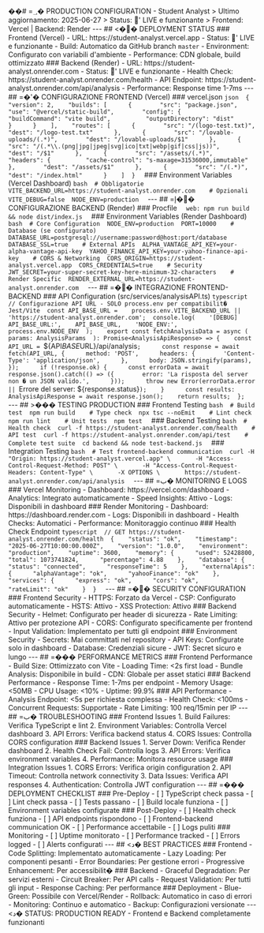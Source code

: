 ��#   =؀�  P R O D U C T I O N   C O N F I G U R A T I O N   -   S t u d e n t   A n a l y s t 
 
 
 
 >   * * U l t i m o   a g g i o r n a m e n t o * * :   2 0 2 5 - 0 6 - 2 7 
 
 >   * * S t a t u s * * :   '  L I V E   e   f u n z i o n a n t e 
 
 >   * * F r o n t e n d * * :   V e r c e l   |   * * B a c k e n d * * :   R e n d e r 
 
 
 
 - - - 
 
 
 
 # #   <��  D E P L O Y M E N T   S T A T U S 
 
 
 
 # # #   * * F r o n t e n d   ( V e r c e l ) * * 
 
 
 
 -   * * U R L * * :   h t t p s : / / s t u d e n t - a n a l y s t . v e r c e l . a p p 
 
 -   * * S t a t u s * * :   '  L I V E   e   f u n z i o n a n t e 
 
 -   * * B u i l d * * :   A u t o m a t i c o   d a   G i t H u b   b r a n c h   ` m a s t e r ` 
 
 -   * * E n v i r o n m e n t * * :   C o n f i g u r a t o   c o n   v a r i a b i l i   d ' a m b i e n t e 
 
 -   * * P e r f o r m a n c e * * :   C D N   g l o b a l e ,   b u i l d   o t t i m i z z a t o 
 
 
 
 # # #   * * B a c k e n d   ( R e n d e r ) * * 
 
 
 
 -   * * U R L * * :   h t t p s : / / s t u d e n t - a n a l y s t . o n r e n d e r . c o m 
 
 -   * * S t a t u s * * :   '  L I V E   e   f u n z i o n a n t e 
 
 -   * * H e a l t h   C h e c k * * :   h t t p s : / / s t u d e n t - a n a l y s t . o n r e n d e r . c o m / h e a l t h 
 
 -   * * A P I   E n d p o i n t * * :   h t t p s : / / s t u d e n t - a n a l y s t . o n r e n d e r . c o m / a p i / a n a l y s i s 
 
 -   * * P e r f o r m a n c e * * :   R e s p o n s e   t i m e   1 - 7 m s 
 
 
 
 - - - 
 
 
 
 # #   =�'�  C O N F I G U R A Z I O N E   F R O N T E N D   ( V e r c e l ) 
 
 
 
 # # #   * * v e r c e l . j s o n * * 
 
 
 
 ` ` ` j s o n 
 
 { 
 
     " v e r s i o n " :   2 , 
 
     " b u i l d s " :   [ 
 
         { 
 
             " s r c " :   " p a c k a g e . j s o n " , 
 
             " u s e " :   " @ v e r c e l / s t a t i c - b u i l d " , 
 
             " c o n f i g " :   { 
 
                 " b u i l d C o m m a n d " :   " v i t e   b u i l d " , 
 
                 " o u t p u t D i r e c t o r y " :   " d i s t " 
 
             } 
 
         } 
 
     ] , 
 
     " r o u t e s " :   [ 
 
         { 
 
             " s r c " :   " / ( l o g o - t e s t . t x t ) " , 
 
             " d e s t " :   " / l o g o - t e s t . t x t " 
 
         } , 
 
         { 
 
             " s r c " :   " / l o v a b l e - u p l o a d s / ( . * ) " , 
 
             " d e s t " :   " / l o v a b l e - u p l o a d s / $ 1 " 
 
         } , 
 
         { 
 
             " s r c " :   " / ( . * \ \ . ( p n g | j p g | j p e g | s v g | i c o | t x t | w e b p | g i f | c s s | j s ) ) " , 
 
             " d e s t " :   " / $ 1 " 
 
         } , 
 
         { 
 
             " s r c " :   " / a s s e t s / ( . * ) " , 
 
             " h e a d e r s " :   { 
 
                 " c a c h e - c o n t r o l " :   " s - m a x a g e = 3 1 5 3 6 0 0 0 , i m m u t a b l e " 
 
             } , 
 
             " d e s t " :   " / a s s e t s / $ 1 " 
 
         } , 
 
         { 
 
             " s r c " :   " / ( . * ) " , 
 
             " d e s t " :   " / i n d e x . h t m l " 
 
         } 
 
     ] 
 
 } 
 
 ` ` ` 
 
 
 
 # # #   * * E n v i r o n m e n t   V a r i a b l e s   ( V e r c e l   D a s h b o a r d ) * * 
 
 
 
 ` ` ` b a s h 
 
 #   O b b l i g a t o r i e 
 
 V I T E _ B A C K E N D _ U R L = h t t p s : / / s t u d e n t - a n a l y s t . o n r e n d e r . c o m 
 
 
 
 #   O p z i o n a l i 
 
 V I T E _ D E B U G = f a l s e 
 
 N O D E _ E N V = p r o d u c t i o n 
 
 ` ` ` 
 
 
 
 - - - 
 
 
 
 # #   =إ��  C O N F I G U R A Z I O N E   B A C K E N D   ( R e n d e r ) 
 
 
 
 # # #   * * P r o c f i l e * * 
 
 
 
 ` ` ` 
 
 w e b :   n p m   r u n   b u i l d   & &   n o d e   d i s t / i n d e x . j s 
 
 ` ` ` 
 
 
 
 # # #   * * E n v i r o n m e n t   V a r i a b l e s   ( R e n d e r   D a s h b o a r d ) * * 
 
 
 
 ` ` ` b a s h 
 
 #   C o r e   C o n f i g u r a t i o n 
 
 N O D E _ E N V = p r o d u c t i o n 
 
 P O R T = 1 0 0 0 0 
 
 
 
 #   D a t a b a s e   ( s e   c o n f i g u r a t o ) 
 
 D A T A B A S E _ U R L = p o s t g r e s q l : / / u s e r n a m e : p a s s w o r d @ h o s t : p o r t / d a t a b a s e 
 
 D A T A B A S E _ S S L = t r u e 
 
 
 
 #   E x t e r n a l   A P I s 
 
 A L P H A _ V A N T A G E _ A P I _ K E Y = y o u r - a l p h a - v a n t a g e - a p i - k e y 
 
 Y A H O O _ F I N A N C E _ A P I _ K E Y = y o u r - y a h o o - f i n a n c e - a p i - k e y 
 
 
 
 #   C O R S   &   N e t w o r k i n g 
 
 C O R S _ O R I G I N = h t t p s : / / s t u d e n t - a n a l y s t . v e r c e l . a p p 
 
 C O R S _ C R E D E N T I A L S = t r u e 
 
 
 
 #   S e c u r i t y 
 
 J W T _ S E C R E T = y o u r - s u p e r - s e c r e t - k e y - h e r e - m i n i m u m - 3 2 - c h a r a c t e r s 
 
 
 
 #   R e n d e r   S p e c i f i c 
 
 R E N D E R _ E X T E R N A L _ U R L = h t t p s : / / s t u d e n t - a n a l y s t . o n r e n d e r . c o m 
 
 ` ` ` 
 
 
 
 - - - 
 
 
 
 # #   =��  I N T E G R A Z I O N E   F R O N T E N D - B A C K E N D 
 
 
 
 # # #   * * A P I   C o n f i g u r a t i o n   ( s r c / s e r v i c e s / a n a l y s i s A P I . t s ) * * 
 
 
 
 ` ` ` t y p e s c r i p t 
 
 / /   C o n f i g u r a z i o n e   A P I   U R L   -   S O L O   p r o c e s s . e n v   p e r   c o m p a t i b i l i t �   J e s t / V i t e 
 
 c o n s t   A P I _ B A S E _ U R L   = 
 
     p r o c e s s . e n v . V I T E _ B A C K E N D _ U R L   | |   ' h t t p s : / / s t u d e n t - a n a l y s t . o n r e n d e r . c o m ' ; 
 
 c o n s o l e . l o g ( 
 
     ' [ D E B U G ]   A P I _ B A S E _ U R L : ' , 
 
     A P I _ B A S E _ U R L , 
 
     ' N O D E _ E N V : ' , 
 
     p r o c e s s . e n v . N O D E _ E N V 
 
 ) ; 
 
 
 
 e x p o r t   c o n s t   f e t c h A n a l y s i s D a t a   =   a s y n c   ( 
 
     p a r a m s :   A n a l y s i s P a r a m s 
 
 ) :   P r o m i s e < A n a l y s i s A p i R e s p o n s e >   = >   { 
 
     c o n s t   A P I _ U R L   =   ` $ { A P I _ B A S E _ U R L } / a p i / a n a l y s i s ` ; 
 
 
 
     c o n s t   r e s p o n s e   =   a w a i t   f e t c h ( A P I _ U R L ,   { 
 
         m e t h o d :   ' P O S T ' , 
 
         h e a d e r s :   { 
 
             ' C o n t e n t - T y p e ' :   ' a p p l i c a t i o n / j s o n ' , 
 
         } , 
 
         b o d y :   J S O N . s t r i n g i f y ( p a r a m s ) , 
 
     } ) ; 
 
 
 
     i f   ( ! r e s p o n s e . o k )   { 
 
         c o n s t   e r r o r D a t a   =   a w a i t   r e s p o n s e . j s o n ( ) . c a t c h ( ( )   = >   ( { 
 
             e r r o r :   ' L a   r i s p o s t a   d e l   s e r v e r   n o n   �   u n   J S O N   v a l i d o . ' , 
 
         } ) ) ; 
 
         t h r o w   n e w   E r r o r ( e r r o r D a t a . e r r o r   | |   ` E r r o r e   d e l   s e r v e r :   $ { r e s p o n s e . s t a t u s } ` ) ; 
 
     } 
 
 
 
     c o n s t   r e s u l t s :   A n a l y s i s A p i R e s p o n s e   =   a w a i t   r e s p o n s e . j s o n ( ) ; 
 
     r e t u r n   r e s u l t s ; 
 
 } ; 
 
 ` ` ` 
 
 
 
 - - - 
 
 
 
 # #   >���  T E S T I N G   P R O D U C T I O N 
 
 
 
 # # #   * * F r o n t e n d   T e s t i n g * * 
 
 
 
 ` ` ` b a s h 
 
 #   B u i l d   t e s t 
 
 n p m   r u n   b u i l d 
 
 
 
 #   T y p e   c h e c k 
 
 n p x   t s c   - - n o E m i t 
 
 
 
 #   L i n t   c h e c k 
 
 n p m   r u n   l i n t 
 
 
 
 #   U n i t   t e s t s 
 
 n p m   t e s t 
 
 ` ` ` 
 
 
 
 # # #   * * B a c k e n d   T e s t i n g * * 
 
 
 
 ` ` ` b a s h 
 
 #   H e a l t h   c h e c k 
 
 c u r l   - f   h t t p s : / / s t u d e n t - a n a l y s t . o n r e n d e r . c o m / h e a l t h 
 
 
 
 #   A P I   t e s t 
 
 c u r l   - f   h t t p s : / / s t u d e n t - a n a l y s t . o n r e n d e r . c o m / a p i / t e s t 
 
 
 
 #   C o m p l e t e   t e s t   s u i t e 
 
 c d   b a c k e n d   & &   n o d e   t e s t - b a c k e n d . j s 
 
 ` ` ` 
 
 
 
 # # #   * * I n t e g r a t i o n   T e s t i n g * * 
 
 
 
 ` ` ` b a s h 
 
 #   T e s t   f r o n t e n d - b a c k e n d   c o m m u n i c a t i o n 
 
 c u r l   - H   " O r i g i n :   h t t p s : / / s t u d e n t - a n a l y s t . v e r c e l . a p p "   \ 
 
           - H   " A c c e s s - C o n t r o l - R e q u e s t - M e t h o d :   P O S T "   \ 
 
           - H   " A c c e s s - C o n t r o l - R e q u e s t - H e a d e r s :   C o n t e n t - T y p e "   \ 
 
           - X   O P T I O N S   \ 
 
           h t t p s : / / s t u d e n t - a n a l y s t . o n r e n d e r . c o m / a p i / a n a l y s i s 
 
 ` ` ` 
 
 
 
 - - - 
 
 
 
 # #   =ب�  M O N I T O R I N G   E   L O G S 
 
 
 
 # # #   * * V e r c e l   M o n i t o r i n g * * 
 
 
 
 -   * * D a s h b o a r d * * :   h t t p s : / / v e r c e l . c o m / d a s h b o a r d 
 
 -   * * A n a l y t i c s * * :   I n t e g r a t o   a u t o m a t i c a m e n t e 
 
 -   * * S p e e d   I n s i g h t s * * :   A t t i v o 
 
 -   * * L o g s * * :   D i s p o n i b i l i   i n   d a s h b o a r d 
 
 
 
 # # #   * * R e n d e r   M o n i t o r i n g * * 
 
 
 
 -   * * D a s h b o a r d * * :   h t t p s : / / d a s h b o a r d . r e n d e r . c o m 
 
 -   * * L o g s * * :   D i s p o n i b i l i   i n   d a s h b o a r d 
 
 -   * * H e a l t h   C h e c k s * * :   A u t o m a t i c i 
 
 -   * * P e r f o r m a n c e * * :   M o n i t o r a g g i o   c o n t i n u o 
 
 
 
 # # #   * * H e a l t h   C h e c k   E n d p o i n t * * 
 
 
 
 ` ` ` t y p e s c r i p t 
 
 / /   G E T   h t t p s : / / s t u d e n t - a n a l y s t . o n r e n d e r . c o m / h e a l t h 
 
 { 
 
     " s t a t u s " :   " o k " , 
 
     " t i m e s t a m p " :   " 2 0 2 5 - 0 6 - 2 7 T 1 0 : 0 0 : 0 0 . 0 0 0 Z " , 
 
     " v e r s i o n " :   " 1 . 0 . 0 " , 
 
     " e n v i r o n m e n t " :   " p r o d u c t i o n " , 
 
     " u p t i m e " :   3 6 0 0 , 
 
     " m e m o r y " :   { 
 
         " u s e d " :   5 2 4 2 8 8 0 0 , 
 
         " t o t a l " :   1 0 7 3 7 4 1 8 2 4 , 
 
         " p e r c e n t a g e " :   4 . 8 8 
 
     } , 
 
     " d a t a b a s e " :   { 
 
         " s t a t u s " :   " c o n n e c t e d " , 
 
         " r e s p o n s e T i m e " :   5 
 
     } , 
 
     " e x t e r n a l A p i s " :   { 
 
         " a l p h a V a n t a g e " :   " o k " , 
 
         " y a h o o F i n a n c e " :   " o k " 
 
     } , 
 
     " s e r v i c e s " :   { 
 
         " e x p r e s s " :   " o k " , 
 
         " c o r s " :   " o k " , 
 
         " r a t e L i m i t " :   " o k " 
 
     } 
 
 } 
 
 ` ` ` 
 
 
 
 - - - 
 
 
 
 # #   =��  S E C U R I T Y   C O N F I G U R A T I O N 
 
 
 
 # # #   * * F r o n t e n d   S e c u r i t y * * 
 
 
 
 -   * * H T T P S * * :   F o r z a t o   d a   V e r c e l 
 
 -   * * C S P * * :   C o n f i g u r a t o   a u t o m a t i c a m e n t e 
 
 -   * * H S T S * * :   A t t i v o 
 
 -   * * X S S   P r o t e c t i o n * * :   A t t i v o 
 
 
 
 # # #   * * B a c k e n d   S e c u r i t y * * 
 
 
 
 -   * * H e l m e t * * :   C o n f i g u r a t o   p e r   h e a d e r   d i   s i c u r e z z a 
 
 -   * * R a t e   L i m i t i n g * * :   A t t i v o   p e r   p r o t e z i o n e   A P I 
 
 -   * * C O R S * * :   C o n f i g u r a t o   s p e c i f i c a m e n t e   p e r   f r o n t e n d 
 
 -   * * I n p u t   V a l i d a t i o n * * :   I m p l e m e n t a t o   p e r   t u t t i   g l i   e n d p o i n t 
 
 
 
 # # #   * * E n v i r o n m e n t   S e c u r i t y * * 
 
 
 
 -   * * S e c r e t s * * :   M a i   c o m m i t t a t i   n e l   r e p o s i t o r y 
 
 -   * * A P I   K e y s * * :   C o n f i g u r a t e   s o l o   i n   d a s h b o a r d 
 
 -   * * D a t a b a s e * * :   C r e d e n z i a l i   s i c u r e 
 
 -   * * J W T * * :   S e c r e t   s i c u r o   e   l u n g o 
 
 
 
 - - - 
 
 
 
 # #   =���  P E R F O R M A N C E   M E T R I C S 
 
 
 
 # # #   * * F r o n t e n d   P e r f o r m a n c e * * 
 
 
 
 -   * * B u i l d   S i z e * * :   O t t i m i z z a t o   c o n   V i t e 
 
 -   * * L o a d i n g   T i m e * * :   < 2 s   f i r s t   l o a d 
 
 -   * * B u n d l e   A n a l y s i s * * :   D i s p o n i b i l e   i n   b u i l d 
 
 -   * * C D N * * :   G l o b a l e   p e r   a s s e t   s t a t i c i 
 
 
 
 # # #   * * B a c k e n d   P e r f o r m a n c e * * 
 
 
 
 -   * * R e s p o n s e   T i m e * * :   1 - 7 m s   p e r   e n d p o i n t 
 
 -   * * M e m o r y   U s a g e * * :   < 5 0 M B 
 
 -   * * C P U   U s a g e * * :   < 1 0 % 
 
 -   * * U p t i m e * * :   9 9 . 9 % 
 
 
 
 # # #   * * A P I   P e r f o r m a n c e * * 
 
 
 
 -   * * A n a l y s i s   E n d p o i n t * * :   < 5 s   p e r   r i c h i e s t a   c o m p l e s s a 
 
 -   * * H e a l t h   C h e c k * * :   < 1 0 0 m s 
 
 -   * * C o n c u r r e n t   R e q u e s t s * * :   S u p p o r t a t e 
 
 -   * * R a t e   L i m i t i n g * * :   1 0 0   r e q / 1 5 m i n   p e r   I P 
 
 
 
 - - - 
 
 
 
 # #   =ب�  T R O U B L E S H O O T I N G 
 
 
 
 # # #   * * F r o n t e n d   I s s u e s * * 
 
 
 
 1 .   * * B u i l d   F a i l u r e s * * :   V e r i f i c a   T y p e S c r i p t   e   l i n t 
 
 2 .   * * E n v i r o n m e n t   V a r i a b l e s * * :   C o n t r o l l a   V e r c e l   d a s h b o a r d 
 
 3 .   * * A P I   E r r o r s * * :   V e r i f i c a   b a c k e n d   s t a t u s 
 
 4 .   * * C O R S   I s s u e s * * :   C o n t r o l l a   C O R S   c o n f i g u r a t i o n 
 
 
 
 # # #   * * B a c k e n d   I s s u e s * * 
 
 
 
 1 .   * * S e r v e r   D o w n * * :   V e r i f i c a   R e n d e r   d a s h b o a r d 
 
 2 .   * * H e a l t h   C h e c k   F a i l * * :   C o n t r o l l a   l o g s 
 
 3 .   * * A P I   E r r o r s * * :   V e r i f i c a   e n v i r o n m e n t   v a r i a b l e s 
 
 4 .   * * P e r f o r m a n c e * * :   M o n i t o r a   r e s o u r c e   u s a g e 
 
 
 
 # # #   * * I n t e g r a t i o n   I s s u e s * * 
 
 
 
 1 .   * * C O R S   E r r o r s * * :   V e r i f i c a   o r i g i n   c o n f i g u r a t i o n 
 
 2 .   * * A P I   T i m e o u t * * :   C o n t r o l l a   n e t w o r k   c o n n e c t i v i t y 
 
 3 .   * * D a t a   I s s u e s * * :   V e r i f i c a   A P I   r e s p o n s e s 
 
 4 .   * * A u t h e n t i c a t i o n * * :   C o n t r o l l a   J W T   c o n f i g u r a t i o n 
 
 
 
 - - - 
 
 
 
 # #   =���  D E P L O Y M E N T   C H E C K L I S T 
 
 
 
 # # #   * * P r e - D e p l o y * * 
 
 
 
 -   [   ]   T y p e S c r i p t   c h e c k   p a s s a 
 
 -   [   ]   L i n t   c h e c k   p a s s a 
 
 -   [   ]   T e s t s   p a s s a n o 
 
 -   [   ]   B u i l d   l o c a l e   f u n z i o n a 
 
 -   [   ]   E n v i r o n m e n t   v a r i a b l e s   c o n f i g u r a t e 
 
 
 
 # # #   * * P o s t - D e p l o y * * 
 
 
 
 -   [   ]   H e a l t h   c h e c k   f u n z i o n a 
 
 -   [   ]   A P I   e n d p o i n t s   r i s p o n d o n o 
 
 -   [   ]   F r o n t e n d - b a c k e n d   c o m m u n i c a t i o n   O K 
 
 -   [   ]   P e r f o r m a n c e   a c c e t t a b i l e 
 
 -   [   ]   L o g s   p u l i t i 
 
 
 
 # # #   * * M o n i t o r i n g * * 
 
 
 
 -   [   ]   U p t i m e   m o n i t o r a t o 
 
 -   [   ]   P e r f o r m a n c e   t r a c k e d 
 
 -   [   ]   E r r o r s   l o g g e d 
 
 -   [   ]   A l e r t s   c o n f i g u r a t i 
 
 
 
 - - - 
 
 
 
 # #   <د�  B E S T   P R A C T I C E S 
 
 
 
 # # #   * * F r o n t e n d * * 
 
 
 
 -   * * C o d e   S p l i t t i n g * * :   I m p l e m e n t a t o   a u t o m a t i c a m e n t e 
 
 -   * * L a z y   L o a d i n g * * :   P e r   c o m p o n e n t i   p e s a n t i 
 
 -   * * E r r o r   B o u n d a r i e s * * :   P e r   g e s t i o n e   e r r o r i 
 
 -   * * P r o g r e s s i v e   E n h a n c e m e n t * * :   P e r   a c c e s s i b i l i t � 
 
 
 
 # # #   * * B a c k e n d * * 
 
 
 
 -   * * G r a c e f u l   D e g r a d a t i o n * * :   P e r   s e r v i z i   e s t e r n i 
 
 -   * * C i r c u i t   B r e a k e r * * :   P e r   A P I   c a l l s 
 
 -   * * R e q u e s t   V a l i d a t i o n * * :   P e r   t u t t i   g l i   i n p u t 
 
 -   * * R e s p o n s e   C a c h i n g * * :   P e r   p e r f o r m a n c e 
 
 
 
 # # #   * * D e p l o y m e n t * * 
 
 
 
 -   * * B l u e - G r e e n * * :   P o s s i b i l e   c o n   V e r c e l / R e n d e r 
 
 -   * * R o l l b a c k * * :   A u t o m a t i c o   i n   c a s o   d i   e r r o r i 
 
 -   * * M o n i t o r i n g * * :   C o n t i n u o   e   a u t o m a t i c o 
 
 -   * * B a c k u p * * :   C o n f i g u r a z i o n i   v e r s i o n a t e 
 
 
 
 - - - 
 
 
 
 * * <د�  S T A T U S :   P R O D U C T I O N   R E A D Y   -   F r o n t e n d   e   B a c k e n d   c o m p l e t a m e n t e   f u n z i o n a n t i * * 
 
 
